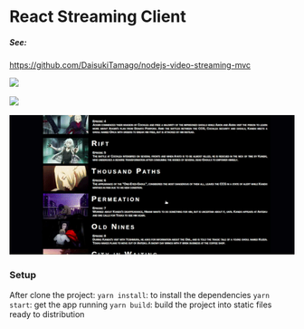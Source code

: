 # React Streaming Client

##### See:
https://github.com/DaisukiTamago/nodejs-video-streaming-mvc

![](https://github.com/DaisukiTamago/docs-host/blob/master/1.gif?raw=true)  

![](https://github.com/DaisukiTamago/docs-host/blob/master/2.gif?raw=true)  

![](https://github.com/DaisukiTamago/docs-host/blob/master/3.gif?raw=true)  


### Setup
After clone the project:
`yarn install`: to install the dependencies
`yarn start`: get the app running
`yarn build`: build the project into static files ready to distribution


